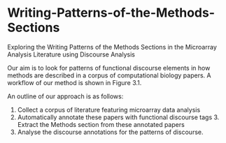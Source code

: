 # Writing-Patterns-of-the-Methods-Sections
Exploring the Writing Patterns of the Methods Sections in the Microarray Analysis Literature using Discourse Analysis

Our aim is to look for patterns of functional discourse elements in how methods are described in a corpus of computational biology papers. A workflow of our method is shown in Figure 3.1.


An outline of our approach is as follows:
1. Collect a corpus of literature featuring microarray data analysis
2. Automatically annotate these papers with functional discourse tags 3. Extract the Methods section from these annotated papers
4. Analyse the discourse annotations for the patterns of discourse.
